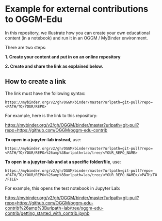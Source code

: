 # Example for external contributions to OGGM-Edu

In this repository, we illustrate how you can create your own educational content (in a notebook) and run it
in an OGGM / MyBinder environment.

There are two steps:

**1. Create your content and put in on an online repository**

**2. Create and share the link as explained below.**

## How to create a link

The link must have the following syntax:

`https://mybinder.org/v2/gh/OGGM/binder/master?urlpath=git-pull?repo=<PATH/TO/YOUR/REPO>`

For example, here is the link to this repository:

https://mybinder.org/v2/gh/OGGM/binder/master?urlpath=git-pull?repo=https://github.com/OGGM/oggm-edu-contrib

**To open in a jupyter-lab instead**, use:

`https://mybinder.org/v2/gh/OGGM/binder/master?urlpath=git-pull?repo=<PATH/TO/YOUR/REPO>%26amp%3Burlpath=lab/tree/<YOUR_REPO_NAME>`

**To open in a jupyter-lab and at a specific folder/file**, use:

`https://mybinder.org/v2/gh/OGGM/binder/master?urlpath=git-pull?repo=<PATH/TO/YOUR/REPO>%26amp%3Burlpath=lab/tree/<YOUR_REPO_NAME>/<PATH/TO/FILE>`

For example, this opens the test notebook in Jupyter Lab:

https://mybinder.org/v2/gh/OGGM/binder/master?urlpath=git-pull?repo=https://github.com/OGGM/oggm-edu-contrib%26amp%3Burlpath=lab/tree/oggm-edu-contrib/getting_started_with_contrib.ipynb

